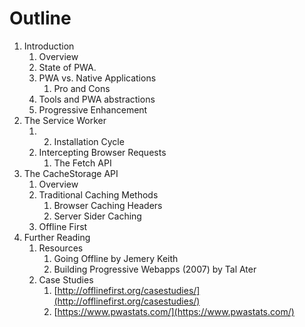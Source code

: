 # Outline

1. Introduction
   1. Overview
   2. State of PWA.
   3. PWA vs. Native Applications
      1. Pro and Cons
   4. Tools and PWA abstractions
   5. Progressive Enhancement
2. The Service Worker
   1. 2. Installation Cycle
   3. Intercepting Browser Requests
      1. The Fetch API
3. The CacheStorage API
   1. Overview
   2. Traditional Caching Methods
      1. Browser Caching Headers
      2. Server Sider Caching
   3. Offline First
4. Further Reading
   1. Resources
      1. Going Offline by Jemery Keith
      2. Building Progressive Webapps \(2007\) by Tal Ater
   2. Case Studies
      1. [http://offlinefirst.org/casestudies/](http://offlinefirst.org/casestudies/)
      2. [https://www.pwastats.com/](https://www.pwastats.com/)

